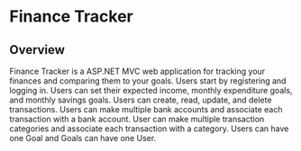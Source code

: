 # Finance Tracker

## Overview

Finance Tracker is a ASP.NET MVC web application for tracking your finances and comparing them to your goals.
Users start by registering and logging in. Users can set their expected income, monthly expenditure goals,
and monthly savings goals. Users can create, read, update, and delete transactions. Users can make multiple bank
accounts and associate each transaction with a bank account. User can make multiple transaction categories and
associate each transaction with a category. Users can have one Goal and Goals can have one User.
